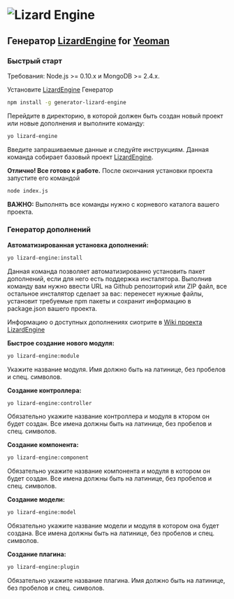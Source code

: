 ![Lizard Engine](http://i.imgur.com/mhamGKF.png)
===================================
## Генератор [LizardEngine](https://github.com/PoluosmakAndrew/lizard-engine) for [Yeoman](http://yeoman.io/)

### Быстрый старт

Требования: Node.js >= 0.10.x и MongoDB >= 2.4.x.

Установите [LizardEngine](https://github.com/PoluosmakAndrew/lizard-engine) Генератор
```bash
npm install -g generator-lizard-engine
```

Перейдите в директорию, в которой должен быть создан новый проект или новые дополнения и выполните команду:

```bash
yo lizard-engine
```

Введите запрашиваемые данные и следуйте инструкциям. Данная команда собирает базовый проект [LizardEngine](https://github.com/PoluosmakAndrew/lizard-engine).

**Отлично! Все готово к работе.** После окончания установки проекта запустите его командой

```bash
node index.js
```

**ВАЖНО:** Выполнять все команды нужно с корневого каталога вашего проекта.

### Генератор дополнений

**Автоматизированная установка дополнений:**

```bash
yo lizard-engine:install
```

Данная команда позволяет автоматизированно установить пакет дополнений, если для него есть поддержка инсталятора.
Выполнив команду вам нужно ввести URL на Github репозиторий или ZIP файл, все остальное инсталятор сделает за вас: перенесет нужные файлы, установит требуемые npm пакеты и сохранит информацию в package.json вашего проекта.

Информацию о доступных дополнениях сиотрите в [Wiki проекта LizardEngine](https://github.com/PoluosmakAndrew/lizard-engine/wiki/%D0%94%D0%BE%D0%BF%D0%BE%D0%BB%D0%BD%D0%B8%D1%82%D0%B5%D0%BB%D1%8C%D0%BD%D1%8B%D0%B5:-%D0%9F%D0%BB%D0%B0%D0%B3%D0%B8%D0%BD%D1%8B,-%D0%9C%D0%BE%D0%B4%D1%83%D0%BB%D0%B8,-%D0%9A%D0%BE%D0%BC%D0%BF%D0%BE%D0%BD%D0%B5%D0%BD%D1%82%D1%8B)

**Быстрое создание нового модуля:**

```bash
yo lizard-engine:module
```

Укажите название модуля. Имя должно быть на латинице, без пробелов и спец. символов.


**Создание контроллера:**

```bash
yo lizard-engine:controller
```

Обязательно укажите название контроллера и модуля в ктором он будет создан. Все имена должны быть на латинице, без пробелов и спец. символов.


**Создание компонента:**

```bash
yo lizard-engine:component
```

Обязательно укажите название компонента и модуля в котором он будет создан. Все имена должны быть на латинице, без пробелов и спец. символов.


**Создание модели:**

```bash
yo lizard-engine:model
```

Обязательно укажите название модели и модуля в котором она будет создана. Все имена должны быть на латинице, без пробелов и спец. символов.


**Создание плагина:**

```bash
yo lizard-engine:plugin
```

Обязательно укажите название плагина. Имя должно быть на латинице, без пробелов и спец. символов.
